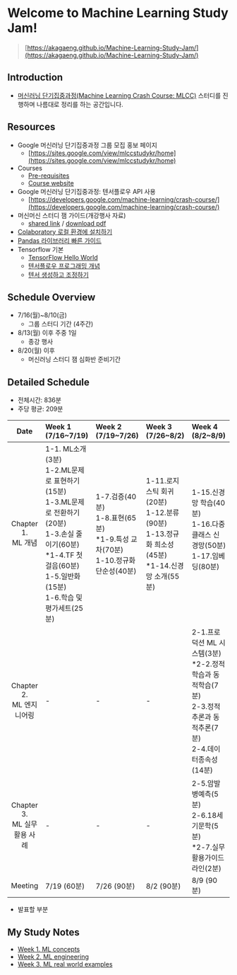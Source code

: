 # Welcome to Machine Learning Study Jam!
> [https://akagaeng.github.io/Machine-Learning-Study-Jam/](https://akagaeng.github.io/Machine-Learning-Study-Jam/)

## Introduction
- [머신러닝 단기집중과정(Machine Learning Crash Course: MLCC)](https://developers.google.com/machine-learning/crash-course/) 스터디를 진행하며 나름대로 정리를 하는 공간입니다.

## Resources
- Google 머신러닝 단기집중과정 그룹 모집 홍보 페이지
  + [https://sites.google.com/view/mlccstudykr/home](https://sites.google.com/view/mlccstudykr/home)
- Courses
  + [Pre-requisites](https://developers.google.com/machine-learning/crash-course/prereqs-and-prework)
  + [Course website](https://developers.google.com/machine-learning/crash-course/ml-intro)
- Google 머신러닝 단기집중과정: 텐서플로우 API 사용
  + [https://developers.google.com/machine-learning/crash-course/](https://developers.google.com/machine-learning/crash-course/)
- 머신머신 스터디 잼 가이드(개강행사 자료)
  + [shared link](https://docs.google.com/presentation/d/1-Wiqci7hGBhwlq2edUxb9T2spoP8JlihmFFsnU7Vk-k/edit?pli=1#slide=id.g3d483976ff_1_346) /
  [download pdf](https://github.com/akagaeng/Machine-Learning-Study-Jam/blob/master/src/etc/ML-Study-Jam-Kick-off-Recap-Guild-Jul-10-18.pdf)
- [Colaboratory 로컬 환경에 설치하기](https://github.com/google/eng-edu/blob/master/ml/cc/README.md)
- [Pandas 라이브러리 빠른 가이드](https://colab.research.google.com/notebooks/mlcc/intro_to_pandas.ipynb?hl=ko)
- Tensorflow 기본
  + [TensorFlow Hello World](https://colab.research.google.com/notebooks/mlcc/hello_world.ipynb?hl=ko)
  + [텐서플로우 프로그래밍 개념](https://colab.research.google.com/notebooks/mlcc/tensorflow_programming_concepts.ipynb?hl=ko)
  + [텐서 생성하고 조정하기](https://colab.research.google.com/notebooks/mlcc/creating_and_manipulating_tensors.ipynb?hl=ko)

## Schedule Overview
- 7/16(월)~8/10(금)
  + 그룹 스터디 기간 (4주간)
- 8/13(월) 이후 주중 1일
  + 종강 행사
- 8/20(월) 이후
  + 머신러닝 스터디 잼 심화반 준비기간

## Detailed Schedule
- 전체시간: 836분
- 주당 평균: 209분

|Date|Week 1 (7/16~7/19) |Week 2 (7/19~7/26)|Week 3 (7/26~8/2)|Week 4 (8/2~8/9)|
|:---:|:---|:---|:---|:---|
|Chapter 1.<br>ML 개념|1-1. ML소개(3분)<br>1-2.ML문제로 표현하기(15분)<br>1-3.ML문제로 전환하기(20분)<br>1-3.손실 줄이기(60분)<br>\*1-4.TF 첫걸음(60분)<br>1-5.일반화(15분)<br>1-6.학습 및 평가세트(25분)|1-7.검증(40분)<br>1-8.표현(65분)<br>\*1-9.특성 교차(70분)<br>1-10.정규화 단순성(40분)|1-11.로지스틱 회귀(20분)<br>1-12.분류(90분)<br>1-13.정규화 희소성(45분)<br>\*1-14.신경망 소개(55분)|1-15.신경망 학습(40분)<br>1-16.다중 클래스 신경망(50분)<br>1-17.임베딩(80분)<br><br>|
|Chapter 2. <br>ML 엔지니어링|-|-|-|2-1.프로덕션 ML 시스템(3분)<br>\*2-2.정적학습과 동적학습(7분)<br>2-3.정적추론과 동적추론(7분)<br>2-4.데이터종속성(14분)|
|Chapter 3. <br>ML 실무 활용 사례|-|-|-|2-5.암발병예측(5분)<br>2-6.18세기문학(5분)<br>\*2-7.실무활용가이드라인(2분)|
|Meeting| 7/19 (60분) | 7/26 (90분) | 8/2 (90분) | 8/9 (90분) |

* 발표할 부분

## My Study Notes
- [Week 1. ML concepts](docs/1-ML-concepts)
- [Week 2. ML engineering](docs/2-ML-engineering)
- [Week 3. ML real world examples](docs/3-ML-real-world-examples)
